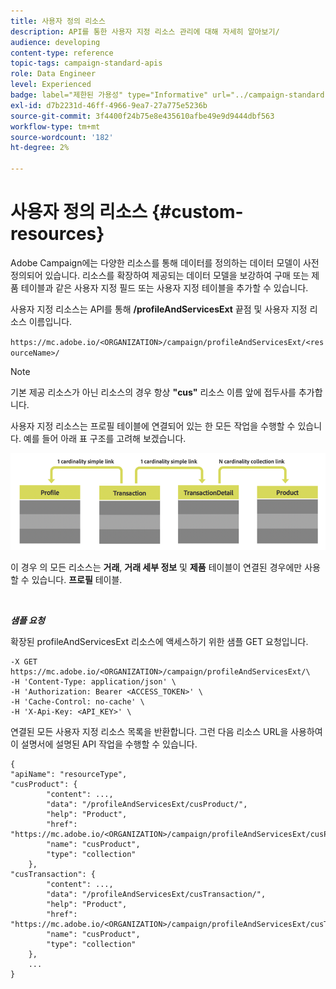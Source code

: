 ```yaml
---
title: 사용자 정의 리소스
description: API를 통한 사용자 지정 리소스 관리에 대해 자세히 알아보기/
audience: developing
content-type: reference
topic-tags: campaign-standard-apis
role: Data Engineer
level: Experienced
badge: label="제한된 가용성" type="Informative" url="../campaign-standard-migration-home.md" tooltip="마이그레이션된 사용자 Campaign Standard으로 제한됨"
exl-id: d7b2231d-46ff-4966-9ea7-27a775e5236b
source-git-commit: 3f4400f24b75e8e435610afbe49e9d9444dbf563
workflow-type: tm+mt
source-wordcount: '182'
ht-degree: 2%

---
```


# 사용자 정의 리소스 {#custom-resources}

Adobe Campaign에는 다양한 리소스를 통해 데이터를 정의하는 데이터 모델이 사전 정의되어 있습니다. 리소스를 확장하여 제공되는 데이터 모델을 보강하여 구매 또는 제품 테이블과 같은 사용자 지정 필드 또는 사용자 지정 테이블을 추가할 수 있습니다.

사용자 지정 리소스는 API를 통해 **/profileAndServicesExt** 끝점 및 사용자 지정 리소스 이름입니다.

`https://mc.adobe.io/<ORGANIZATION>/campaign/profileAndServicesExt/<resourceName>/`

>[!NOTE]
>
>기본 제공 리소스가 아닌 리소스의 경우 항상 <b>&quot;cus&quot;</b> 리소스 이름 앞에 접두사를 추가합니다.

사용자 지정 리소스는 프로필 테이블에 연결되어 있는 한 모든 작업을 수행할 수 있습니다. 예를 들어 아래 표 구조를 고려해 보겠습니다.

![대체 텍스트](assets/cusresources.png)

이 경우 의 모든 리소스는 **거래**, **거래 세부 정보** 및 **제품** 테이블이 연결된 경우에만 사용할 수 있습니다. **프로필** 테이블.

<br/>

***샘플 요청***

확장된 profileAndServicesExt 리소스에 액세스하기 위한 샘플 GET 요청입니다.

```
-X GET https://mc.adobe.io/<ORGANIZATION>/campaign/profileAndServicesExt/\
-H 'Content-Type: application/json' \
-H 'Authorization: Bearer <ACCESS_TOKEN>' \
-H 'Cache-Control: no-cache' \
-H 'X-Api-Key: <API_KEY>' \
```

연결된 모든 사용자 지정 리소스 목록을 반환합니다. 그런 다음 리소스 URL을 사용하여 이 설명서에 설명된 API 작업을 수행할 수 있습니다.

```
{
"apiName": "resourceType",
"cusProduct": {
        "content": ...,
        "data": "/profileAndServicesExt/cusProduct/",
        "help": "Product",
        "href": "https://mc.adobe.io/<ORGANIZATION>/campaign/profileAndServicesExt/cusProduct/metadata",
        "name": "cusProduct",
        "type": "collection"
    },
"cusTransaction": {
        "content": ...,
        "data": "/profileAndServicesExt/cusTransaction/",
        "help": "Product",
        "href": "https://mc.adobe.io/<ORGANIZATION>/campaign/profileAndServicesExt/cusTransaction/metadata",
        "name": "cusProduct",
        "type": "collection"
    },
    ...
}
```
